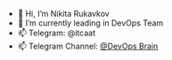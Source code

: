 - 👋 Hi, I’m Nikita Rukavkov
- 🌱 I’m currently leading in DevOps Team
- 📫 Telegram: @itcaat
- 📫 Telegram Channel: [@DevOps Brain](https://t.me/devopsbrain)
<!---
nrukavkov/nrukavkov is a ✨ special ✨ repository because its `README.md` (this file) appears on your GitHub profile.
You can click the Preview link to take a look at your changes.
--->
